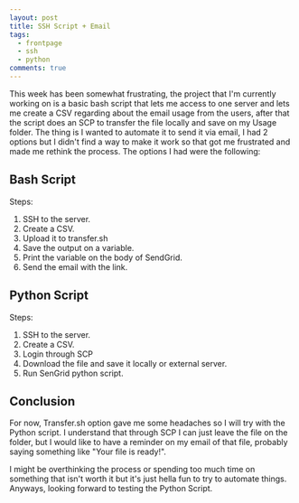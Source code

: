 ```yaml
---
layout: post
title: SSH Script + Email
tags:
  - frontpage
  - ssh
  - python
comments: true
---
```

 
This week has been somewhat frustrating, the project that I'm currently working on is a basic bash script that lets me access to one server and lets me create a CSV regarding about the email usage from the users, after that the script does an SCP to transfer the file locally and save on my Usage folder. The thing is I wanted to automate it to send it via email, I had 2 options but I didn't find a way to make it work so that got me frustrated and made me rethink the process. The options I had were the following: 


## Bash Script
Steps:
1. SSH to the server.
2. Create a CSV.
3. Upload it to transfer.sh
4. Save the output on a variable.
5. Print the variable on the body of SendGrid. 
6.  Send the email with the link.


## Python Script
Steps:
1. SSH to the server.
2. Create a CSV.
3. Login through SCP
4. Download the file and save it locally or external server.
5. Run SenGrid python script.


## Conclusion
For now, Transfer.sh option gave me some headaches so I will try with the Python script. I understand that through SCP I can just leave the file on the folder, but I would like to have a reminder on my email of that file, probably saying something like "Your file is ready!".

I might be overthinking the process or spending too much time on something that isn't worth it but it's just hella fun to try to automate things. Anyways, looking forward to testing the Python Script. 